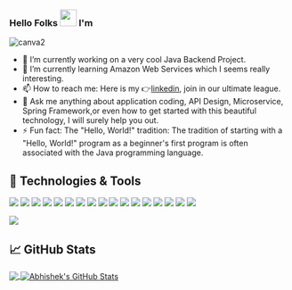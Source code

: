 ### Hello Folks <img src="https://raw.githubusercontent.com/MartinHeinz/MartinHeinz/master/wave.gif" width="30px"> I'm
![canva2](https://github.com/abhigitzone/abhigitzone/assets/19603894/afe02a4f-3f27-4cfc-84d3-0a96836688aa)

- 🔭 I’m currently working on a very cool Java Backend Project.
- 🌱 I’m currently learning Amazon Web Services which I seems really interesting.
- 📫 How to reach me: Here is my 👉[linkedin](https://www.linkedin.com/in/abhishek-0091), join in our ultimate league.
- 💬 Ask me anything about application coding, API Design, Microservice, Spring Framework,or even how to get started with this beautiful technology, I will surely help you out.
- ⚡ Fun fact: The "Hello, World!" tradition: The tradition of starting with a "Hello, World!" program as a beginner's first program is often associated with the Java programming language. 
     
## 🔧 Technologies & Tools
![](https://img.shields.io/badge/Code-Java-informational?style=flat&logo=java&logoColor=white&color=2bbc8a)
![](https://img.shields.io/badge/-Spring%20core-success)
![](https://img.shields.io/badge/-Spring%20Boot-success)
![](https://img.shields.io/badge/-Spring%20Rest-blue)
![](https://img.shields.io/badge/-Microservices-red)
![](https://img.shields.io/badge/-Hibernate-important)
![](https://img.shields.io/badge/-Postman-blueviolet)
![](https://img.shields.io/badge/-Swagger-success)
![](https://img.shields.io/badge/test-jUnit-important)
![](https://img.shields.io/badge/-Apache%20Kafka-informational)
![](https://img.shields.io/badge/-RabbitMQ-important)
![](https://img.shields.io/badge/Tools-Docker-informational?style=flat&logo=docker&logoColor=white&color=2bbc8a)
![](https://img.shields.io/badge/Editor-IntelliJ_IDEA-informational?style=flat&logo=intellij-idea&logoColor=white&color=2bbc8a)
![](https://img.shields.io/badge/Editor-Android_Studio-informational?style=flat&logo=intellij-idea&logoColor=white&color=2bbc8a)
![](https://img.shields.io/badge/Code-Firebase-informational?style=flat&logo=firebase&logoColor=white&color=2bbc8a)
![](https://img.shields.io/badge/Code-MySQL-informational?style=flat&logo=mysql&logoColor=white&color=2bbc8a)
![](https://img.shields.io/badge/OS-Linux-informational?style=flat&logo=linux&logoColor=white&color=2bbc8a)


![](https://komarev.com/ghpvc/?username=abhigitzone&label=PROFILE+VIEWS)
     
     
## &#x1f4c8; GitHub Stats
 <a href="https://github.com/abhigitzone/abhigitzone">
  <img align="center" src="https://github-readme-stats.vercel.app/api/top-langs/?username=abhigitzone&hide=nothing,html&title_color=ffffff&text_color=c9cacc&icon_color=2bbc8a&bg_color=1d1f21" />
</a>
<a href="https://github.com/abhigitzone/abhigitzone">
  <img align="center" src="https://github-readme-stats.vercel.app/api?username=abhigitzone&show_icons=true&line_height=27&count_private=true&title_color=ffffff&text_color=c9cacc&icon_color=2bbc8a&bg_color=1d1f21" alt="Abhishek's GitHub Stats" />
</a>



